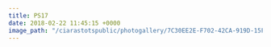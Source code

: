 ```yaml
---
title: PS17
date: 2018-02-22 11:45:15 +0000
image_path: "/ciarastotspublic/photogallery/7C30EE2E-F702-42CA-919D-15F0EB227789.jpeg"
---
```


